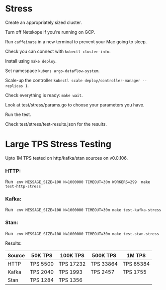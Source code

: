 # Stress

Create an appropriately sized cluster.

Turn off Netskope if you're running on GCP. 

Run `caffeinate` in a new terminal to prevent your Mac going to sleep.

Check you can connect with `kubectl cluster-info`.

Install using `make deploy`.

Set namespace `kubens argo-dataflow-system`.

Scale-up the controller `kubectl scale deploy/controller-manager --replicas 1`.

Check everything is ready: `make wait`.

Look at test/stress/params.go to choose your parameters you have.

Run the test.

Check test/stress/test-results.json for the results.

# Large TPS Stress Testing

Upto 1M TPS tested on http/kafka/stan sources on v0.0.106. 

### HTTP:

Run ` env MESSAGE_SIZE=100 N=1000000 TIMEOUT=30m WORKERS=299  make test-http-stress`

### Kafka:
Run ` env MESSAGE_SIZE=100 N=1000000 TIMEOUT=30m make test-kafka-stress`    

### Stan:
Run ` env MESSAGE_SIZE=100 N=1000000 TIMEOUT=30m make test-stan-stress`    

Results:

|Source|	50K TPS |	100K TPS|	500K TPS	|1M TPS|
|---|---|---|---|---|  
|HTTP	|TPS 5500	|TPS 17232	|TPS 33864	|TPS 65384|
|Kafka	|TPS 2040	|TPS 1993	|TPS 2457	|TPS 1755|
|Stan	|TPS 1284	|TPS 1356|		